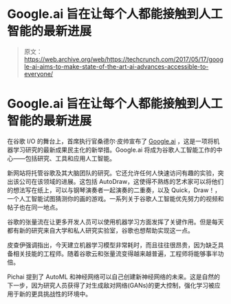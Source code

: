 # Google.ai 旨在让每个人都能接触到人工智能的最新进展 

> 原文：<https://web.archive.org/web/https://techcrunch.com/2017/05/17/google-ai-aims-to-make-state-of-the-art-ai-advances-accessible-to-everyone/>

# Google.ai 旨在让每个人都能接触到人工智能的最新进展

在谷歌 I/O 的舞台上，首席执行官桑德尔·皮帅宣布了 [Google.ai](https://web.archive.org/web/20221209124707/https://google.ai/) ，这是一项将机器学习研究的最新成果民主化的新举措。Google.ai 将成为谷歌人工智能工作的中心——包括研究、工具和应用人工智能。

新网站将托管谷歌及其大脑团队的研究。它还允许任何人快速访问有趣的实验，突出该公司在该领域的进展。这包括 AutoDraw，这使得不熟练的艺术家可以将他们的想法写在纸上，可以与钢琴演奏者一起演奏的二重奏，以及 Quick，Draw！，一个人工智能试图猜测你的画的游戏。一系列关于谷歌人工智能优先努力的视频和帖子也在同一地点。

谷歌的张量流在让更多开发人员可以使用机器学习方面发挥了关键作用。但是每天都有新的研究来自大学和私人研究实验室，谷歌也想帮助实现这一点。

皮查伊强调指出，今天建立机器学习模型非常耗时，而且往往很昂贵，因为缺乏具备相关技能的工程师。随着谷歌云和张量流变得越来越普遍，工程师将能够事半功倍。

Pichai 提到了 AutoML 和神经网络可以自己创建新神经网络的未来。这是自然的下一步，因为研究人员获得了对生成敌对网络(GANs)的更大控制，强化学习被应用于新的更具挑战性的环境中。
